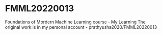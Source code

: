 # FMML20220013
Foundations of Mordern Machine Learning course - My Learning
The original work is in my personal account - prathyusha2020/FMML20220013

